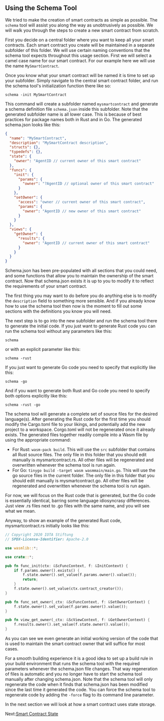 ## Using the Schema Tool

We tried to make the creation of smart contracts as simple as possible. The `schema`
tool will assist you along the way as unobtrusively as possible. We will walk you through
the steps to create a new smart contract from scratch.

First you decide on a central folder where you want to keep all your smart contracts. Each
smart contract you create will be maintained in a separate subfolder of this folder. We
will use certain naming conventions that the schema tool expects throughout this usage
section. First we will select a camel case name for our smart contract. For our example
here we will use the name `MySmartContract`.

Once you know what your smart contract will be named it is time to set up your subfolder.
Simply navigate to the central smart contract folder, and run the schema tool's
initialization function there like so:

`schema -init MySmartContract`

This command will create a subfolder named `mysmartcontract` and generate a schema
definition file `schema.json` inside this subfolder. Note that the generated subfolder
name is all lower case. This is because of best practices for package names both in Rust
and in Go. The generated schema.json looks like this:

```json
{
  "name": "MySmartContract",
  "description": "MySmartContract description",
  "structs": {},
  "typedefs": {},
  "state": {
    "owner": "AgentID // current owner of this smart contract"
  },
  "funcs": {
    "init": {
      "params": {
        "owner": "?AgentID // optional owner of this smart contract"
      }
    },
    "setOwner": {
      "access": "owner // current owner of this smart contract",
      "params": {
        "owner": "AgentID // new owner of this smart contract"
      }
    }
  },
  "views": {
    "getOwner": {
      "results": {
        "owner": "AgentID // current owner of this smart contract"
      }
    }
  }
}
```

Schema.json has been pre-populated with all sections that you could need, and some
functions that allow you to maintain the ownership of the smart contract. Now that
schema.json exists it is up to you to modify it to reflect the requirements of your smart
contract.

The first thing you may want to do before you do anything else is to modify the
`description` field to something more sensible. And if you already know how to use the
schema tool then now is the moment to fill out some sections with the definitions you know
you will need.

The next step is to go into the new subfolder and run the schema tool there to generate
the initial code. If you just want to generate Rust code you can run the schema tool
without any parameters like this:

`schema`

or with an explicit parameter like this:

`schema -rust`

If you just want to generate Go code you need to specify that explicitly like this:

`schema -go`

And if you want to generate both Rust and Go code you need to specify both options
explicitly like this:

`schema -rust -go`

The schema tool will generate a complete set of source files for the desired language(s).
After generating the Rust code for the first time you should modify the Cargo.toml file to
your likings, and potentially add the new project to a workspace. Corgo.toml will not be
regenerated once it already exists. The generated files together readily compile into a
Wasm file by using the appropriate command:

* For Rust: `wasm-pack build`. This will use the `src` subfolder that contains all Rust
  source files. The only file in this folder that you should edit manually is
  mysmartcontract.rs. All other files will be regenerated and overwritten whenever the
  schema tool is run again.
* For Go: `tinygo build -target wasm wasmmain/main.go`. This will use the go source files
  in the current folder. The only file in this folder that you should edit manually is
  mysmartcontract.go. All other files will be regenerated and overwritten whenever the
  schema tool is run again.

For now, we will focus on the Rust code that is generated, but the Go code is essentially
identical, barring some language idiosyncrasy differences. Just view .rs files next to .go
files with the same name, and you will see what we mean.

Anyway, to show an example of the generated Rust code, mysmartcontract.rs initially looks
like this:

```rust
// Copyright 2020 IOTA Stiftung
// SPDX-License-Identifier: Apache-2.0

use wasmlib::*;

use crate::*;

pub fn func_init(ctx: &ScFuncContext, f: &InitContext) {
    if f.params.owner().exists() {
        f.state.owner().set_value(f.params.owner().value());
        return;
    }
    f.state.owner().set_value(ctx.contract_creator());
}

pub fn func_set_owner(_ctx: &ScFuncContext, f: &SetOwnerContext) {
    f.state.owner().set_value(f.params.owner().value());
}

pub fn view_get_owner(_ctx: &ScViewContext, f: &GetOwnerContext) {
    f.results.owner().set_value(f.state.owner().value());
}
```

As you can see we even generate an initial working version of the code that is used to
maintain the smart contract owner that will suffice for most cases.

For a smooth building experience it is a good idea to set up a build rule in your build
environment that runs the schema tool with the required parameters whenever the
schema.json file changes. That way regeneration of files is automatic and you no longer
have to start the schema tool manually after changing schema.json. Note that the 
schema tool will only regenerate the code when it finds that schema.json has been 
modified since the last time it generated the code. You can force the schema tool to 
regenerate code by adding the `-force` flag to its command line parameter.

In the next section we will look at how a smart contract uses state storage.

Next:[Smart Contract State](state.md)

